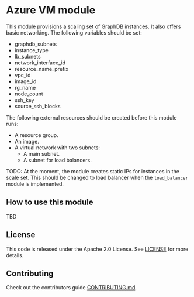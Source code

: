 # Azure VM module

This module provisions a scaling set of GraphDB instances. It also offers basic networking.
The following variables should be set:

* graphdb_subnets
* instance_type
* lb_subnets
* network_interface_id
* resource_name_prefix
* vpc_id
* image_id
* rg_name
* node_count
* ssh_key
* source_ssh_blocks

The following external resources should be created before this module runs:

* A resource group.
* An image.
* A virtual network with two subnets:
  * A main subnet.
  * A subnet for load balancers.

TODO: At the moment, the module creates static IPs for instances in the scale set.
This should be changed to load balancer when the `load_balancer` module is implemented.

## How to use this module

TBD

## License

This code is released under the Apache 2.0 License. See [LICENSE](LICENSE) for more details.

## Contributing

Check out the contributors guide [CONTRIBUTING.md](CONTRIBUTING.md).
